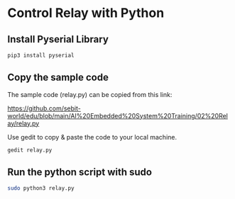 # Control Relay with Python

## Install Pyserial Library

```bash
pip3 install pyserial
```

## Copy the sample code
The sample code (relay.py) can be copied from this link:

https://github.com/sebit-world/edu/blob/main/AI%20Embedded%20System%20Training/02%20Relay/relay.py

Use gedit to copy & paste the code to your local machine.
```bash
gedit relay.py
```

## Run the python script with sudo

```bash
sudo python3 relay.py
```
